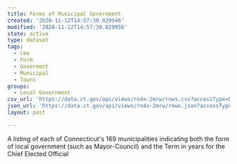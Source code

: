 ```yaml
---
title: Forms of Municipal Government
created: '2020-11-12T14:57:30.029946'
modified: '2020-11-12T14:57:30.029956'
state: active
type: dataset
tags:
  - Ceo
  - Form
  - Goverment
  - Municipal
  - Towns
groups:
  - Local Government
csv_url: 'https://data.ct.gov/api/views/rn4x-2mrw/rows.csv?accessType=DOWNLOAD'
json_url: 'https://data.ct.gov/api/views/rn4x-2mrw/rows.json?accessType=DOWNLOAD'
layout: post

---
```

A listing of each of Connecticut's 169 municipalities indicating both the form of local government (such as Mayor-Council) and the Term in years for the Chief Elected Official
